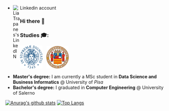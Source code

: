 - Linkedin account <a href="https://www.linkedin.com/in/lia-trapanese/">
  <img align="left" alt="Lia Trapanes's LinkedIN" width="22px" src="https://raw.githubusercontent.com/peterthehan/peterthehan/master/assets/linkedin.svg" />
</a>


### Hi there 👋

<!--
**liatrapanese/liatrapanese** is a ✨ _special_ ✨ repository because its `README.md` (this file) appears on your GitHub profile.

Here are some ideas to get you started:

-  I’m currently working on 
- 🌱 I’m currently learning ...
- 👯 I’m looking to collaborate on ...
- 🤔 I’m looking for help with ...
- 💬 Ask me about ...
- 📫 How to reach me: ...
- 😄 Pronouns: ...
- ⚡ Fun fact: ...
-->

### Studies 🎓:
<img width=70px src="unipi_logo.png" /> &nbsp; <img width=70px src="universita-degli-studi-di-salerno-unisa-logo-CB7C462BBB-seeklogo.com.png" /> &nbsp;  
* **Master's degree:** I am currently a MSc student in **Data Science and Business Informatics** @ University of _Pisa_
* **Bachelor's degree:** I graduated in **Computer Engineering**  @ University of Salerno<br>

[![Anurag's github stats](https://github-readme-stats.vercel.app/api?username=lia-trapanese)](https://github.com/anuraghazra/github-readme-stats)           [![Top Langs](https://github-readme-stats.vercel.app/api/top-langs/?username=lia-trapanese&layout=compact)](https://github.com/anuraghazra/github-readme-stats)

